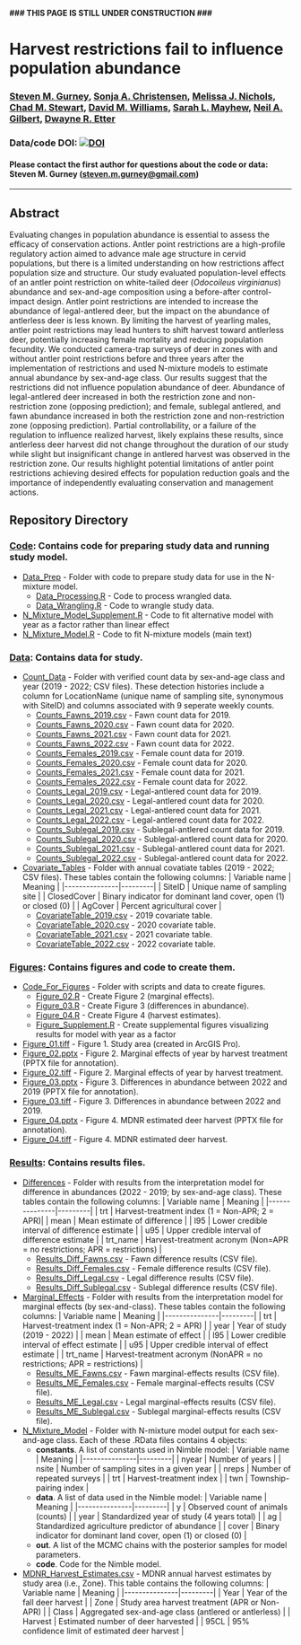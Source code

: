 **###   THIS PAGE IS STILL UNDER CONSTRUCTION   ###**

# Harvest restrictions fail to influence population abundance

### [Steven M. Gurney](https://linktr.ee/gurneyst), [Sonja A. Christensen](http://www.christensen-lab.org/), [Melissa J. Nichols](), [Chad M. Stewart](), [David M. Williams](), [Sarah L. Mayhew](), [Neil A. Gilbert](https://gilbertecology.com), [Dwayne R. Etter]()

### Data/code DOI: [![DOI](https://zenodo.org/badge/DOI/10.5281/zenodo.14194669.svg)](https://doi.org/10.5281/zenodo.14194669)

#### Please contact the first author for questions about the code or data: Steven M. Gurney (steven.m.gurney@gmail.com)
__________________________________________________________________________________________________________________________________________

## Abstract

Evaluating changes in population abundance is essential to assess the efficacy of conservation actions. Antler point restrictions are a high-profile regulatory action aimed to advance male age structure in cervid populations, but there is a limited understanding on how restrictions affect population size and structure. Our study evaluated population-level effects of an antler point restriction on white-tailed deer (*Odocoileus virginianus*) abundance and sex-and-age composition using a before-after control-impact design. Antler point restrictions are intended to increase the abundance of legal-antlered deer, but the impact on the abundance of antlerless deer is less known. By limiting the harvest of yearling males, antler point restrictions may lead hunters to shift harvest toward antlerless deer, potentially increasing female mortality and reducing population fecundity. We conducted camera-trap surveys of deer in zones with and without antler point restrictions before and three years after the implementation of restrictions and used N-mixture models to estimate annual abundance by sex-and-age class. Our results suggest that the restrictions did not influence population abundance of deer. Abundance of legal-antlered deer increased in both the restriction zone and non-restriction zone (opposing prediction); and female, sublegal antlered, and fawn abundance increased in both the restriction zone and non-restriction zone (opposing prediction). Partial controllability, or a failure of the regulation to influence realized harvest, likely explains these results, since antlerless deer harvest did not change throughout the duration of our study while slight but insignificant change in antlered harvest was observed in the restriction zone. Our results highlight potential limitations of antler point restrictions achieving desired effects for population reduction goals and the importance of independently evaluating conservation and management actions.


## Repository Directory

### [Code](./Code): Contains code for preparing study data and running study model.
*  [Data_Prep](./Code/Data_Prep) - Folder with code to prepare study data for use in the N-mixture model.
   * [Data_Processing.R](./Code/Data_Prep/Data_Processing.R) - Code to process wrangled data.
   * [Data_Wrangling.R](./Code/Data_Prep/Data_Wrangling.R) - Code to wrangle study data.
* [N_Mixture_Model_Supplement.R](./Code/N_Mixture_Model_Supplement.R) - Code to fit alternative model with year as a factor rather than linear effect
* [N_Mixture_Model.R](./Code/N_Mixture_Model.R) - Code to fit N-mixture models (main text)

### [Data](./Data): Contains data for study.
*  [Count_Data](./Data/Count_Data) - Folder with verified count data by sex-and-age class and year (2019 - 2022; CSV files). These detection histories include a column for LocationName (unique name of sampling site, synonymous with SiteID) and columns associated with 9 seperate weekly counts.
   * [Counts_Fawns_2019.csv](./Data/Count_Data/Counts_Fawns_2019.csv) - Fawn count data for 2019.
   * [Counts_Fawns_2020.csv](./Data/Count_Data/Counts_Fawns_2020.csv) - Fawn count data for 2020.
   * [Counts_Fawns_2021.csv](./Data/Count_Data/Counts_Fawns_2021.csv) - Fawn count data for 2021.
   * [Counts_Fawns_2022.csv](./Data/Count_Data/Counts_Fawns_2022.csv) - Fawn count data for 2022.
   * [Counts_Females_2019.csv](./Data/Count_Data/Counts_Females_2019.csv) - Female count data for 2019.
   * [Counts_Females_2020.csv](./Data/Count_Data/Counts_Females_2020.csv) - Female count data for 2020.
   * [Counts_Females_2021.csv](./Data/Count_Data/Counts_Females_2021.csv) - Female count data for 2021.
   * [Counts_Females_2022.csv](./Data/Count_Data/Counts_Females_2022.csv) - Female count data for 2022.
   * [Counts_Legal_2019.csv](./Data/Count_Data/Counts_Legal_2019.csv) - Legal-antlered count data for 2019.
   * [Counts_Legal_2020.csv](./Data/Count_Data/Counts_Legal_2020.csv) - Legal-antlered count data for 2020.
   * [Counts_Legal_2021.csv](./Data/Count_Data/Counts_Legal_2021.csv) - Legal-antlered count data for 2021.
   * [Counts_Legal_2022.csv](./Data/Count_Data/Counts_Legal_2022.csv) - Legal-antlered count data for 2022.
   * [Counts_Sublegal_2019.csv](./Data/Count_Data/Counts_Sublegal_2019.csv) - Sublegal-antlered count data for 2019.
   * [Counts_Sublegal_2020.csv](./Data/Count_Data/Counts_Sublegal_2020.csv) - Sublegal-antlered count data for 2020.
   * [Counts_Sublegal_2021.csv](./Data/Count_Data/Counts_Sublegal_2021.csv) - Sublegal-antlered count data for 2021.
   * [Counts_Sublegal_2022.csv](./Data/Count_Data/Counts_Sublegal_2022.csv) - Sublegal-antlered count data for 2022.
*  [Covariate_Tables](./Data/Covariate_Tables) - Folder with annual covatiate tables (2019 - 2022; CSV files). These tables contain the following columns:
    | Variable name | Meaning |
    |---------------|---------|
    | SiteID | Unique name of sampling site |
    | ClosedCover | Binary indicator for dominant land cover, open (1) or closed (0) |
    | AgCover | Percent agricultural cover |
   * [CovariateTable_2019.csv](./Data/Covariate_Tables/CovariateTable_2019.csv) - 2019 covariate table.
   * [CovariateTable_2020.csv](./Data/Covariate_Tables/CovariateTable_2020.csv) - 2020 covariate table.
   * [CovariateTable_2021.csv](./Data/Covariate_Tables/CovariateTable_2021.csv) - 2021 covariate table.
   * [CovariateTable_2022.csv](./Data/Covariate_Tables/CovariateTable_2022.csv) - 2022 covariate table.

### [Figures](./Figures): Contains figures and code to create them.
*  [Code_For_Figures](./Figures/Code_For_Figures) - Folder with scripts and data to create figures.
   * [Figure_02.R](./Figures/Code_For_Figures/Figure_02.R) - Create Figure 2 (marginal effects).
   * [Figure_03.R](./Figures/Code_For_Figures/Figure_03.R) - Create Figure 3 (differences in abundance).
   * [Figure_04.R](./Figures/Code_For_Figures/Figure_04.R) - Create Figure 4 (harvest estimates).
   * [Figure_Supplement.R](./Figures/Code_For_Figures/Figure_Supplement.R) - Create supplemental figures visualizing results for model with year as a factor
*  [Figure_01.tiff](./Figures/Figure_01.tiff) - Figure 1. Study area (created in ArcGIS Pro).
*  [Figure_02.pptx](./Figures/Figure_02.pptx) - Figure 2. Marginal effects of year by harvest treatment (PPTX file for annotation).
*  [Figure_02.tiff](./Figures/Figure_02.tiff) - Figure 2. Marginal effects of year by harvest treatment.
*  [Figure_03.pptx](./Figures/Figure_03.pptx) - Figure 3. Differences in abundance between 2022 and 2019 (PPTX file for annotation).
*  [Figure_03.tiff](./Figures/Figure_03.tiff) - Figure 3. Differences in abundance between 2022 and 2019.
*  [Figure_04.pptx](./Figures/Figure_04.pptx) - Figure 4. MDNR estimated deer harvest (PPTX file for annotation).
*  [Figure_04.tiff](./Figures/Figure_04.tiff) - Figure 4. MDNR estimated deer harvest.

### [Results](./Results): Contains results files.
*  [Differences](./Results/Differences) - Folder with results from the interpretation model for difference in abundances (2022 - 2019; by sex-and-age class). These tables contain the following columns:
    | Variable name | Meaning |
    |---------------|---------|
    | trt | Harvest-treatment index (1 = Non-APR; 2 = APR)|
    | mean | Mean estimate of difference |
    | l95 | Lower credible interval of difference estimate |
    | u95 | Upper credible interval of difference estimate |
    | trt_name | Harvest-treatment acronym (Non=APR = no restrictions; APR = restrictions) |
   * [Results_Diff_Fawns.csv](./Results/Differences/Results_Diff_Fawns.csv) - Fawn difference results (CSV file).
   * [Results_Diff_Females.csv](./Results/Differences/Results_Diff_Females.csv) - Female difference results (CSV file).
   * [Results_Diff_Legal.csv](./Results/Differences/Results_Diff_Legal.csv) - Legal difference results (CSV file).
   * [Results_Diff_Sublegal.csv](./Results/Differences/Results_Diff_Sublegal.csv) - Sublegal difference results (CSV file).
*  [Marginal_Effects](./Results/Marginal_Effects) - Folder with results from the interpretation model for marginal effects (by sex-and-class). These tables contain the following columns:
    | Variable name | Meaning |
    |---------------|---------|
    | trt | Harvest-treatment index (1 = Non-APR; 2 = APR) |
    | year | Year of study (2019 - 2022) |
    | mean | Mean estimate of effect |
    | l95 | Lower credible interval of effect estimate |
    | u95 | Upper credible interval of effect estimate |
    | trt_name | Harvest-treatment acronym (NonAPR = no restrictions; APR = restrictions) |
   * [Results_ME_Fawns.csv](./Results/Marginal_Effects/Results_ME_Fawns.csv) - Fawn marginal-effects results (CSV file).
   * [Results_ME_Females.csv](./Results/Marginal_Effects/Results_ME_Females.csv) - Female marginal-effects results (CSV file).
   * [Results_ME_Legal.csv](./Results/Marginal_Effects/Results_ME_Legal.csv) - Legal marginal-effects results (CSV file).
   * [Results_ME_Sublegal.csv](./Results/Marginal_Effects/Results_ME_Sublegal.csv) - Sublegal marginal-effects results (CSV file).
*  [N_Mixture_Model](./Results/N_Mixture_Model) - Folder with N-mixture model output for each sex-and-age class. Each of these .RData files contains 4 objects:
   * **constants**. A list of constants used in Nimble model:
     | Variable name | Meaning |
     |---------------|---------|
     | nyear | Number of years |
     | nsite | Number of sampling sites in a given year |
     | nreps | Number of repeated surveys |
     | trt | Harvest-treatment index |
     | twn | Township-pairing index |
   * **data**. A list of data used in the Nimble model:
     | Variable name | Meaning |
     |---------------|---------|
     | y | Observed count of animals (counts) |
     | year | Standardized year of study (4 years total) |
     | ag | Standardized agriculture predictor of abundance |
     | cover | Binary indicator for dominant land cover, open (1) or closed (0) |
   * **out**. A list of the MCMC chains with the posterior samples for model parameters.
   * **code**. Code for the Nimble model.
*  [MDNR_Harvest_Estimates.csv](./Results/MDNR_Harvest_Estimates.csv) - MDNR annual harvest estimates by study area (i.e., Zone). This table contains the following columns:
    | Variable name | Meaning |
    |---------------|---------|
    | Year | Year of the fall deer harvest |
    | Zone | Study area harvest treatment (APR or Non-APR) |
    | Class | Aggregated sex-and-age class (antlered or antlerless) |
    | Harvest | Estimated number of deer harvested |
    | 95CL | 95% confidence limit of estimated deer harvest |
